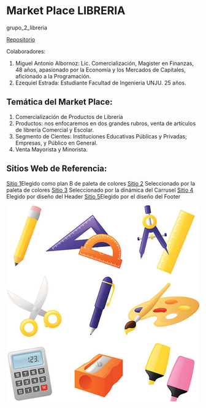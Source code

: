 # Market Place LIBRERIA
grupo_2_libreria 

[Repositorio](https://github.com/Manustoteles/grupo_2_libreria.git)

Colaboradores: 
1. Miguel Antonio Albornoz: Lic. Comercialización, Magister en Finanzas, 48 años, apasionado por la Economía y los Mercados de Capitales, aficionado a la Programación.          
2. Ezequiel Estrada: Estudiante Facultad de Ingenieria UNJU. 25 años. 



## Temática del Market Place:


1. Comercialización de Productos de Librería          
2. Productos: nos enfocaremos en dos grandes rubros, venta de artículos de librería Comercial y Escolar.
3. Segmento de Cientes: Instituciones Educativas Públicas y Privadas; Empresas, y Público en General.
4. Venta Mayorista y Minorista.



## Sitios Web de Referencia:
[Sitio 1](https://www.libreriaslevalle.com/)Elegido como plan B de paleta de colores
[Sitio 2](https://www.laeditorial.com.ar/)
Seleccionado por la paleta de colores
[Sitio 3](https://www.zara.com/ar/) Seleccionado por la dinámica del Carrusel
[Sitio 4](https://librerialasflores.com.ar/) Elegido por diseño del Header
[Sitio 5](https://libreriathesis.com.ar/)Elegido por el diseño del Footer





![Alt text](image.png)
